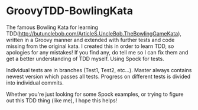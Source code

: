 # GroovyTDD-BowlingKata
The famous Bowling Kata for learning TDD(http://butunclebob.com/ArticleS.UncleBob.TheBowlingGameKata), written in a Groovy manner and extended with further tests and code missing from the original kata. I created this in order to learn TDD, so apologies for any mistakes! If you find any, do tell me so I can fix them and get a better understanding of TDD myself. 
Using Spock for tests.

Individual tests are in branches (Test1, Test2, etc...). Master always contains newest version which passes all tests.
Progress on different tests is divided into individual commits.

Whether you're just looking for some Spock examples, or trying to figure out this TDD thing (like me), I hope this helps!
